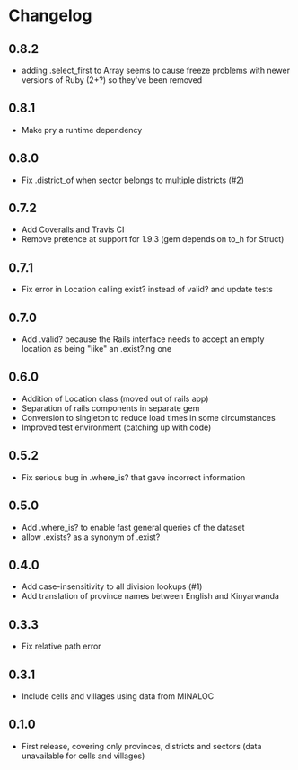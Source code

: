 # Changelog

## 0.8.2
 
 * adding .select_first to Array seems to cause freeze problems with newer versions of Ruby (2+?) so they've been removed

## 0.8.1

 * Make pry a runtime dependency

## 0.8.0

 * Fix .district_of when sector belongs to multiple districts (#2)

## 0.7.2

 * Add Coveralls and Travis CI
 * Remove pretence at support for 1.9.3 (gem depends on to_h for Struct)

## 0.7.1

 * Fix error in Location calling exist? instead of valid? and update tests

## 0.7.0

 * Add .valid? because the Rails interface needs to accept an empty location as being "like" an .exist?ing one

## 0.6.0

 * Addition of Location class (moved out of rails app)
 * Separation of rails components in separate gem
 * Conversion to singleton to reduce load times in some circumstances
 * Improved test environment (catching up with code)

## 0.5.2
 * Fix serious bug in .where_is? that gave incorrect information

## 0.5.0
 * Add .where_is? to enable fast general queries of the dataset
 * allow .exists? as a synonym of .exist?

## 0.4.0
 * Add case-insensitivity to all division lookups (#1)
 * Add translation of province names between English and Kinyarwanda

## 0.3.3
 * Fix relative path error
 
## 0.3.1
 * Include cells and villages using data from MINALOC

## 0.1.0
 * First release, covering only provinces, districts and sectors (data unavailable for cells and villages)
